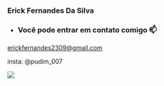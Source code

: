 ###  Erick Fernandes Da Silva

- ### Você pode entrar em contato comigo 📫

erickfernandes2309@gmail.com

insta: @pudim_007

![](https://media1.tenor.com/m/P-8ZvqnS4AwAAAAC/dancing-cat-dancing-kitten.gif)
